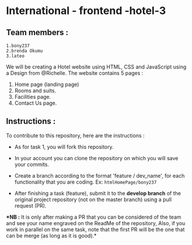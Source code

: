 # International - frontend -hotel-3

## Team members :

    1.bony237
    2.brenda Okumu
    3.lateo

We will be creating a Hotel website using HTML, CSS and JavaScript using a Design from @Richelle.
The website contains 5 pages :

1. Home page (landing page)
2. Rooms and suits.
3. Facilities page.
4. Contact Us page.

## Instructions :

To contribute to this repository, here are the instructions :

- As for task 1, you will fork this repository.

- In your account you can clone the repository on which you will save your commits.

- Create a branch according to the format 'feature / dev_name', for each functionality that you are coding. Ex: <code>htmlHomePage/bony237</code>

- After finishing a task (feature), submit it to the **develop branch** of the original project repository (not on the master branch) using a pull request (PR).

**\*NB :** It is only after making a PR that you can be considered of the team and see your name engraved on the ReadMe of the repository,
Also, if you work in parallel on the same task, note that the first PR will be the one that can be merge (as long as it is good).\*
